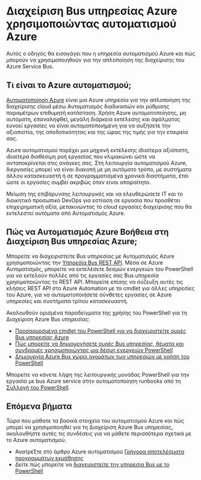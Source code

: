 <properties
    pageTitle="Διαχείριση Bus υπηρεσίας Azure χρησιμοποιώντας Αυτοματισμός Azure | Microsoft Azure"
    description="Μάθετε πώς μπορείτε να χρησιμοποιήσετε την υπηρεσία αυτοματισμού Azure για τη Διαχείριση Bus υπηρεσίας Azure."
    services="service-bus, automation"
    documentationCenter=""
    authors="mgoedtel"
    manager="jwhit"
    editor=""/>

<tags
    ms.service="service-bus"
    ms.workload="na"
    ms.tgt_pltfrm="na"
    ms.devlang="na"
    ms.topic="article"
    ms.date="07/29/2016"
    ms.author="magoedte;csand"/>

# <a name="managing-azure-service-bus-using-azure-automation"></a>Διαχείριση Bus υπηρεσίας Azure χρησιμοποιώντας αυτοματισμού Azure

Αυτός ο οδηγός θα εισαγάγει που η υπηρεσία αυτοματισμού Azure και πώς μπορούν να χρησιμοποιηθούν για την απλοποίηση της διαχείρισης του Azure Service Bus.

## <a name="what-is-azure-automation"></a>Τι είναι το Azure αυτοματισμού;

[Αυτοματοποίηση Azure](../automation/automation-intro.md) είναι μια Azure υπηρεσία για την απλοποίηση της διαχείρισης cloud μέσω Αυτοματισμός διαδικασιών και ρύθμισης παραμέτρων επιθυμητή κατάσταση. Χρήση Azure αυτοματοποίησης, μη αυτόματη, επαναληφθεί, μεγάλη διάρκεια εκτέλεσης και σφάλματος ευνοεί εργασίες να είναι αυτοματοποιημένη για να αυξήσετε την αξιοπιστία, της αποδοτικότητας και της ώρας της τιμής για την εταιρεία σας.

Azure αυτοματισμού παρέχει μια μηχανή εκτέλεσης ιδιαίτερα αξιόπιστη, ιδιαίτερα διαθέσιμη ροή εργασίας που κλιμακώνει ώστε να ανταποκρίνεται στις ανάγκες σας. Στη λειτουργία αυτοματισμού Azure, διεργασίες μπορεί να είναι διακοπή με μη αυτόματο τρόπο, με συστήματα άλλου κατασκευαστή ή σε προγραμματισμένα χρονικά διαστήματα, έτσι ώστε οι εργασίες συμβεί ακριβώς όταν είναι απαραίτητο.

Μείωση της επιβάρυνσης λειτουργικές και να ελευθερώσετε IT και το διοικητικό προσωπικό DevOps για εστίαση σε εργασία που προσθέτει επιχειρηματική αξία, μετακινώντας το cloud εργασίες διαχείρισης που θα εκτελεστεί αυτόματα από Αυτοματισμός Azure.

## <a name="how-can-azure-automation-help-manage-azure-service-bus"></a>Πώς να Αυτοματισμός Azure Βοήθεια στη Διαχείριση Bus υπηρεσίας Azure;

Μπορείτε να διαχειριστείτε Bus υπηρεσίας με Αυτοματισμός Azure χρησιμοποιώντας την [Υπηρεσία Bus REST API](https://msdn.microsoft.com/library/azure/mt639375.aspx). Μέσα σε Azure Αυτοματισμός, μπορείτε να εκτελέσετε δεσμών ενεργειών του PowerShell για να εκτελούν πολλές από τις εργασίες σας Bus υπηρεσία χρησιμοποιώντας το REST API. Μπορείτε επίσης να σύζευξη αυτές τις κλήσεις REST API στο Azure Automation με τα cmdlet για άλλες υπηρεσίες του Azure, για να αυτοματοποιήσετε σύνθετες εργασίες σε Azure υπηρεσίες και συστήματα τρίτου κατασκευαστή.

Ακολουθούν ορισμένα παραδείγματα της χρήσης του PowerShell για τη Διαχείριση Azure Bus υπηρεσίας:

* [Προσαρμοσμένα cmdlet του PowerShell για να διαχειριστείτε ουρές Bus υπηρεσίας Azure](https://blogs.technet.microsoft.com/uktechnet/2014/12/04/sample-of-custom-powershell-cmdlets-to-manage-azure-servicebus-queues)
* [Πώς μπορείτε να δημιουργήσετε ουρές Bus υπηρεσίας, θέματα και συνδρομές χρησιμοποιώντας μια δέσμη ενεργειών PowerShell](http://blogs.msdn.com/b/paolos/archive/2014/12/02/how-to-create-a-service-bus-queues-topics-and-subscriptions-using-a-powershell-script.aspx)
* [Δημιουργία Azure Bus χώροι ονομάτων των υπηρεσιών με χρήση του PowerShell](http://buildazure.com/2015/09/24/create-azure-service-bus-namespaces-using-powershell-and-x-plat-cli/)

Μπορείτε να κάνετε λήψη της λειτουργικής μονάδας PowerShell για την εργασία με bus Azure service στην αυτοματοποίηση runbooks από τη [Συλλογή του PowerShell](https://www.powershellgallery.com/packages/AzureServiceBusCreation/1.0).


## <a name="next-steps"></a>Επόμενα βήματα

Τώρα που μάθατε τα βασικά στοιχεία του αυτοματισμού Azure και πώς μπορεί να χρησιμοποιηθεί για τη Διαχείριση Azure Bus υπηρεσίας, ακολουθήστε αυτές τις συνδέσεις για να μάθετε περισσότερα σχετικά με το Azure αυτοματισμού.

* Ανατρέξτε στο άρθρο Azure αυτοματισμού [Γρήγορα αποτελέσματα προγραμμάτων εκμάθησης](../automation/automation-first-runbook-graphical.md)
* Δείτε πώς μπορείτε να [διαχειριστείτε την υπηρεσία Bus με το PowerShell](service-bus-powershell-how-to-provision.md)
